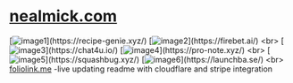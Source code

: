 # [nealmick.com](https://nealmick.com)
<!--- https://foliolink.me/ --->
[![image1](https://r2.foliolink.me/portfolio/portfolio/github/1/image1.png?)](https://recipe-genie.xyz/)
[![image2](https://r2.foliolink.me/portfolio/portfolio/github/1/image2.png?)](https://firebet.ai/)
<br>
[![image3](https://r2.foliolink.me/portfolio/portfolio/github/1/image3.png?)](https://chat4u.io/)
[![image4](https://r2.foliolink.me/portfolio/portfolio/github/1/image4.png?)](https://pro-note.xyz/)
<br>
[![image5](https://r2.foliolink.me/portfolio/portfolio/github/1/image5.png?)](https://squashbug.xyz/)
[![image6](https://r2.foliolink.me/portfolio/portfolio/github/1/image6.png?)](https://launchba.se/)
<br>
[foliolink.me](https://foliolink.me/app/dash) -live updating readme with cloudflare and stripe integration
